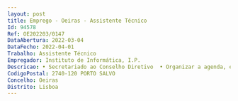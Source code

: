 ```yaml
--- 
layout: post
title: Emprego - Oeiras - Assistente Técnico
Id: 94578
Ref: OE202203/0147
DataAbertura: 2022-03-04
DataFecho: 2022-04-01
Trabalho: Assistente Técnico
Empregador: Instituto de Informática, I.P.
Descricao: • Secretariado ao Conselho Diretivo  • Organizar a agenda, efetuando a marcação de reuniões, entrevistas e outros compromissos, tendo em conta a sua duração e localização e procedendo a eventuais alterações  • Organizar reuniões, elaborando listas de participantes, convocatórias, preparando documentação de apoio  • Organizar deslocações da direção, efetuando reservas de hotel, marcação de transporte, preparação de documentação de apoio e assegurando outros meios necessários à realização das mesmas  • Receber chamadas telefónicas e outros contactos, efetuando a sua filtragem em função do tipo de assunto, da sua urgência e da disponibilidade da direção, ou encaminhando para outros serviços  • Selecionar, registar e entregar a correspondência urgente e pessoal e encaminhar a restante a fim de lhe ser dada a devida sequência  • Providenciar a expedição da correspondência da direção  • Redigir cartas ofícios, memorandos, notas informativas e outros textos de rotina administrativa, a partir de informação fornecida pela direção  • Controlar o material de apoio ao secretariado, verificando existências, detetando faltas e providenciando pela sua reposição.
CodigoPostal: 2740-120 PORTO SALVO
Concelho: Oeiras
Distrito: Lisboa
--- 
```

